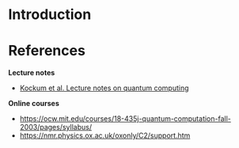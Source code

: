 # Introduction

# References

**Lecture notes**
* [Kockum et al. Lecture notes on quantum computing](https://arxiv.org/abs/2311.08445)

**Online courses**
* https://ocw.mit.edu/courses/18-435j-quantum-computation-fall-2003/pages/syllabus/
* https://nmr.physics.ox.ac.uk/oxonly/C2/support.htm
